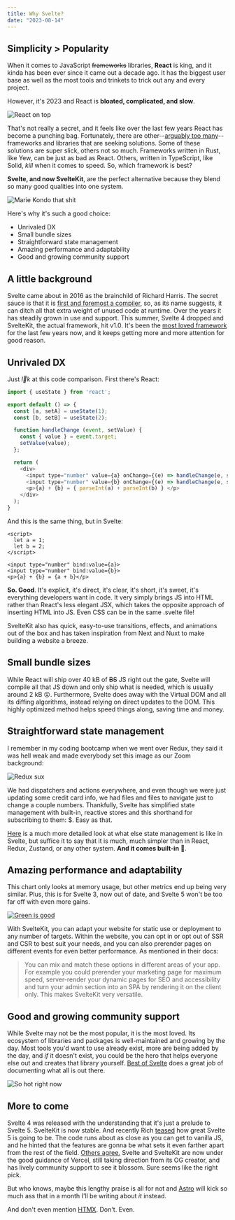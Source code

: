 ```yaml
---
title: Why Svelte?
date: "2023-08-14"
---
```


## Simplicity > Popularity

When it comes to JavaScript <del>frameworks</del> libraries, **React** is king, and it kinda has been ever since it came out a decade ago. It has the biggest user base as well as the most tools and trinkets to trick out any and every project. 

However, it's 2023 and React is **bloated, complicated, and slow**.

![React on top](../svelte.png "React wins the popularity contest")

That's not really a secret, and it feels like over the last few years React has become a punching bag. Fortunately, there are other--[arguably too many](https://krausest.github.io/js-framework-benchmark/2023/table_chrome_116.0.5845.82.html)--frameworks and libraries that are seeking solutions. Some of these solutions are super slick, others not so much. Frameworks written in Rust, like Yew, can be just as bad as React. Others, written in TypeScript, like Solid, *kill* when it comes to speed. So, which framework is best?

**Svelte, and now SvelteKit**, are the perfect alternative because they blend so many good qualities into one system.

![Marie Kondo that shit](https://i.redd.it/zoz9jdjga0g21.jpg "Pick SvelteKit")

Here's why it's such a good choice:

- Unrivaled DX
- Small bundle sizes
- Straightforward state management
- Amazing performance and adaptability
- Good and growing community support

## A little background

Svelte came about in 2016 as the brainchild of Richard Harris. The secret sauce is that it is [first and foremost a compiler](https://dev.to/joshnuss/svelte-compiler-under-the-hood-4j20), so, as its name suggests, it can ditch all that extra weight of unused code at runtime. Over the years it has steadily grown in use and support. This summer, Svelte 4 dropped and SvelteKit, the actual framework, hit v1.0. It's been the [most loved framework](https://survey.stackoverflow.co/2023/#section-admired-and-desired-web-frameworks-and-technologies) for the last few years now, and it keeps getting more and more attention for good reason.

## Unrivaled DX

Just *l👀k* at this code comparison. First there's React:

```js
import { useState } from 'react';

export default () => {
  const [a, setA] = useState(1);
  const [b, setB] = useState(2);

  function handleChange (event, setValue) {
    const { value } = event.target;
    setValue(value);
  };

  return (
    <div>
      <input type="number" value={a} onChange={(e) => handleChange(e, setA)} />
      <input type="number" value={b} onChange={(e) => handleChange(e, setB)} />
      <p>{a} + {b} = { parseInt(a) + parseInt(b) } </p>
    </div>
  );
}
```
And this is the same thing, but in Svelte:

```svelte
<script>
  let a = 1;
  let b = 2;
</script>

<input type="number" bind:value={a}>
<input type="number" bind:value={b}>
<p>{a} + {b} = {a + b}</p>
```

**So. Good**. It's explicit, it's direct, it's clear, it's short, it's sweet, it's everything developers want in code. It very simply brings JS into HTML rather than React's less elegant JSX, which takes the opposite approach of inserting HTML into JS. Even CSS can be in the same .svelte file! 

SvelteKit also has quick, easy-to-use transitions, effects, and animations out of the box and has taken inspiration from Next and Nuxt to make building a website a breeze.

## Small bundle sizes

While React will ship over 40 kB of <del>BS</del> JS right out the gate, Svelte will compile all that JS down and only ship what is needed, which is usually around 2 kB 😮. Furthermore, Svelte does away with the Virtual DOM and all its diffing algorithms, instead relying on direct updates to the DOM. This highly optimized method helps speed things along, saving time and money.

## Straightforward state management

I remember in my coding bootcamp when we went over Redux, they said it was hell weak and made everybody set this image as our Zoom background:

![Redux sux](https://www.freecodecamp.org/news/content/images/2022/06/2.png "Simple, right?")

We had dispatchers and actions everywhere, and even though we were just updating some credit card info, we had files and files to navigate just to change a couple numbers. Thankfully, Svelte has simplified state management with built-in, reactive stores and this shorthand for subscribing to them: $. Easy as that. 

[Here](https://joyofcode.xyz/svelte-state-management) is a much more detailed look at what else state management is like in Svelte, but suffice it to say that it is much, much simpler than in React, Redux, Zustand, or any other system. **And it comes built-in** 🤯.

## Amazing performance and adaptability

This chart only looks at memory usage, but other metrics end up being very similar. Plus, this is for Svelte 3, now out of date, and Svelte 5 won't be too far off with even more gains.

[![Green is good](https://blog.logrocket.com/wp-content/uploads/2022/10/svelte-memory-usage-framework-comparison.png "Green is good")](https://blog.logrocket.com/should-you-use-svelte-production/)

With SvelteKit, you can adapt your website for static use or deployment to any number of targets. Within the website, you can opt in or opt out of SSR and CSR to best suit your needs, and you can also prerender pages on different events for even better performance. As mentioned in their docs:

> You can mix and match these options in different areas of your app. For example you could prerender your marketing page for maximum speed, server-render your dynamic pages for SEO and accessibility and turn your admin section into an SPA by rendering it on the client only. This makes SvelteKit very versatile.


## Good and growing community support

While Svelte may not be the most popular, it is the most loved. Its ecosystem of libraries and packages is well-maintained and growing by the day. Most tools you'd want to use already exist, more are being added by the day, and *if* it doesn't exist, you could be the hero that helps everyone else out and creates that library yourself. [Best of Svelte](https://bestofsvelte.com/t/components-and-libraries) does a great job of documenting what all is out there.

![So hot right now](https://www.wahidali.dev/_app/immutable/assets/Svelte-so-hot-dc417e61.webp "Mugatu understands")

## More to come

Svelte 4 was released with the understanding that it's just a prelude to Svelte 5. SvelteKit is now stable. And recently Rich [teased](https://twitter.com/Rich_Harris/status/1688581184018583558) how great Svelte 5 is going to be. The code runs about as close as you can get to vanilla JS, and he hinted that the features are gonna be what sets it even farther apart from the rest of the field. [Others agree.](https://twitter.com/spences10/status/1690712491708252160) Svelte and SvelteKit are now under the good guidance of Vercel, still taking direction from its OG creator, and has lively community support to see it blossom. Sure seems like the right pick.

But who knows, maybe this lengthy praise is all for not and [Astro](https://astro.build/) will kick so much ass that in a month I'll be writing about *it* instead.

And don't even mention [HTMX](https://htmx.org/). Don't. Even.